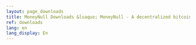 ```yaml
---
layout: page_downloads
title: MoneyNull Downloads &lsaquo; MoneyNull - A decentralized bitcoin exchange network
ref: downloads
lang: en
lang_display: En
---
```

